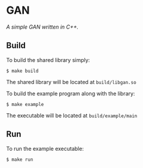 # GAN

*A simple GAN written in C++.*

## Build

To build the shared library simply:

```
$ make build
```

The shared library will be located at `build/libgan.so`

To build the example program along with the library:

```
$ make example
```

The executable will be located at `build/example/main`

## Run

To run the example executable:

```
$ make run
```
